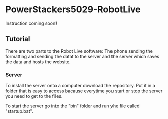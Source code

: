 # PowerStackers5029-RobotLive

Instruction coming soon!

## Tutorial

There are two parts to the Robot Live software: The phone sending the formatting and sending the datat to the server and the server which saves the data and hosts the website.

### Server

To install the server onto a computer download the repository. Put it in a folder that is easy to access bacause everytime you start or stop the server you need to get to the files.

To start the server go into the "bin" folder and run yhe file called "startup.bat".
